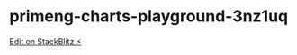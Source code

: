 # primeng-charts-playground-3nz1uq

[Edit on StackBlitz ⚡️](https://stackblitz.com/edit/primeng-charts-playground-3nz1uq)
